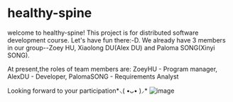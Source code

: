 # healthy-spine
welcome to healthy-spine! This project is for distributed software development course. Let's have fun there:-D.
We already have 3 members in our group--Zoey HU, Xiaolong DU(Alex DU) and Paloma SONG(Xinyi SONG). 

At present,the roles of team members are:
ZoeyHU - Program manager, 
AlexDU - Developer, 
PalomaSONG - Requirements Analyst

Looking forward to your participation*⸜( •ᴗ• )⸝* 
![image](https://github.com/fairybamboo/healthy-spine/blob/main/IMG_20210321_071823.jpg)
